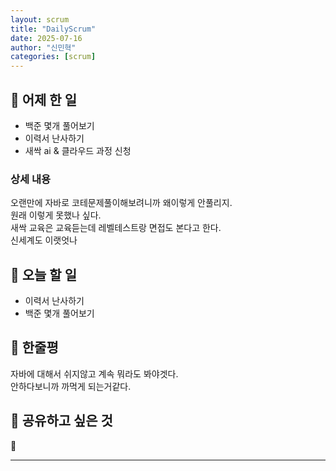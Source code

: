 ```yaml
---
layout: scrum
title: "DailyScrum"
date: 2025-07-16
author: "신민혁"
categories: [scrum]
---
```


## 📝 어제 한 일

- 백준 몇개 풀어보기
- 이력서 난사하기
- 새싹 ai & 클라우드 과정 신청

### 상세 내용

오랜만에 자바로 코테문제풀이해보려니까 왜이렇게 안풀리지.   
원래 이렇게 못했나 싶다.  
새싹 교육은 교육듣는데 레벨테스트랑 면접도 본다고 한다.  
신세계도 이랫엇나  

## 🎯 오늘 할 일

- 이력서 난사하기
- 백준 몇개 풀어보기

## 💭 한줄평

자바에 대해서 쉬지않고 계속 뭐라도 봐야겟다.  
안하다보니까 까먹게 되는거같다.

## 🔗 공유하고 싶은 것

🥕

---
